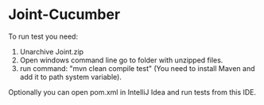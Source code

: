 Joint-Cucumber
====================
To run test you need:
1. Unarchive Joint.zip
2. Open windows command line go to folder with unzipped files.
3. run command: "mvn clean compile test" (You need to install Maven and add it to path system variable).

Optionally you can open pom.xml in IntelliJ Idea and run tests from this IDE.